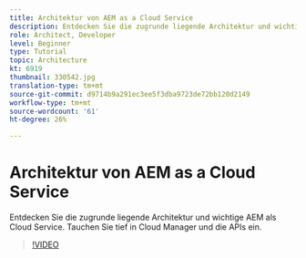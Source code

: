 ```yaml
---
title: Architektur von AEM as a Cloud Service
description: Entdecken Sie die zugrunde liegende Architektur und wichtige AEM als Cloud Service. Tauchen Sie tief in Cloud Manager und die APIs ein.
role: Architect, Developer
level: Beginner
type: Tutorial
topic: Architecture
kt: 6919
thumbnail: 330542.jpg
translation-type: tm+mt
source-git-commit: d9714b9a291ec3ee5f3dba9723de72bb120d2149
workflow-type: tm+mt
source-wordcount: '61'
ht-degree: 26%

---
```



# Architektur von AEM as a Cloud Service

Entdecken Sie die zugrunde liegende Architektur und wichtige AEM als Cloud Service. Tauchen Sie tief in Cloud Manager und die APIs ein.

>[!VIDEO](https://video.tv.adobe.com/v/330542/?quality=12&learn=on)